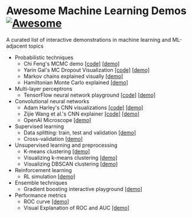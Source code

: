 # Awesome Machine Learning Demos [![Awesome](https://awesome.re/badge.svg)](https://awesome.re)

A curated list of interactive demonstrations in machine learning and ML-adjacent topics

- Probabilistic techniques
  - Chi Feng's MCMC demo [[code]](https://github.com/chi-feng/mcmc-demo) [[demo]](https://chi-feng.github.io/mcmc-demo/app.html)
  - Yarin Gal's MC Dropout Visualization [[code]](https://github.com/yaringal/DropoutUncertaintyDemos) [[demo]](https://www.cs.ox.ac.uk/people/yarin.gal/website/blog_3d801aa532c1ce.html)
  - Markov chains explained visually [[demo]](https://setosa.io/ev/markov-chains/)
  - Hamiltonian Monte Carlo explained [[demo]](https://arogozhnikov.github.io/2016/12/19/markov_chain_monte_carlo.html)
- Multi-layer perceptrons
  - TensorFlow neural network playground [[code]](https://github.com/tensorflow/playground) [[demo]](https://playground.tensorflow.org/)
- Convolutional neural networks
  - Adam Harley's CNN visualizations [[code]](https://github.com/aharley/nn_vis) [[demo]](https://adamharley.com/nn_vis/)
  - Zijie Wang et al.'s CNN explainer [[code]](https://github.com/poloclub/cnn-explainer) [[demo]](https://poloclub.github.io/cnn-explainer/)
  - OpenAI Microscope [[demo]](https://microscope.openai.com/models)
- Supervised learning
  - Data splitting: train, test and validation [[demo]](https://mlu-explain.github.io/train-test-validation/)
  - Cross-validation [[demo]](https://mlu-explain.github.io/cross-validation/)
- Unsupervised learning and preprocessing
  - K-means clustering [[demo]](https://www.naftaliharris.com/blog/visualizing-k-means-clustering/)
  - Visualizing k-means clustering [[demo]](https://www.naftaliharris.com/blog/visualizing-k-means-clustering/)
  - Visualizing DBSCAN clustering [[demo]](https://www.naftaliharris.com/blog/visualizing-dbscan-clustering/)
- Reinforcement learning
  - RL simulation [[demo]](https://mlu-explain.github.io/reinforcement-learning/)
- Ensemble techniques
  - Gradient boosting interactive playground [[demo]](http://arogozhnikov.github.io/2016/07/05/gradient_boosting_playground.html)
- Performance metrics
  - ROC curve [[demo]](http://arogozhnikov.github.io/RocCurve.html)
  - Visual Explanation of ROC and AUC [[demo]](https://mlu-explain.github.io/roc-auc/)
